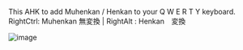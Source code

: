 This AHK to add Muhenkan / Henkan to your Q W E R T Y keyboard.    
RightCtrl: Muhenkan 無変換 | 
RightAlt : Henkan　変換

![image](https://user-images.githubusercontent.com/43019044/171268093-f1b39c30-4613-43f3-8faa-517ec7c2adf7.png)
